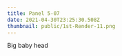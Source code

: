 ```yaml
---
title: Panel 5-07
date: 2021-04-30T23:25:30.508Z
thumbnail: public/1st-Render-11.png
---
```

Big baby head